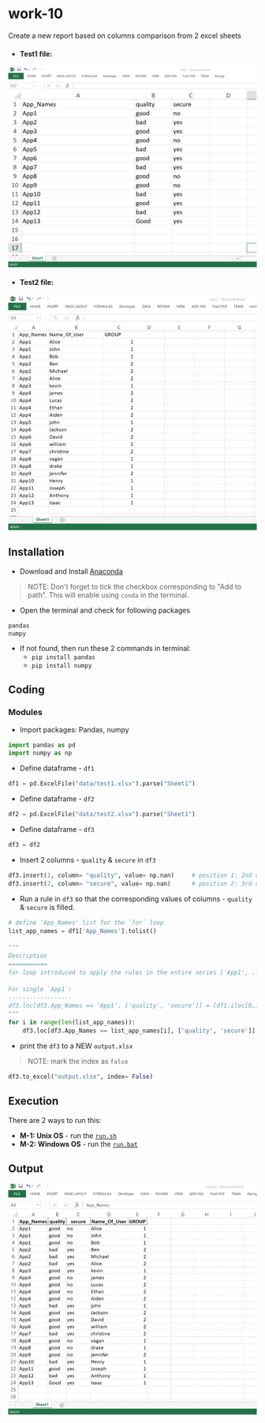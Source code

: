 # work-10
Create a new report based on columns comparison from 2 excel sheets
* #### Test1 file:
<p align="left">
  <img src="./images/test1.png" alt="Test1" width="" height="">
</p>

* #### Test2 file:
<p align="left">
  <img src="./images/test2.png" alt="Test2" width="" height="">
</p>

## Installation
* Download and Install [Anaconda](https://www.anaconda.com/distribution/#download-section)
> NOTE: Don't forget to tick the checkbox corresponding to "Add to path". This will enable using `conda` in the terminal.
* Open the terminal and check for following packages
```
pandas
numpy
```
* If not found, then run these 2 commands in terminal:
	- `pip install pandas`
	- `pip install numpy`

## Coding
### Modules
* Import packages: Pandas, numpy
```py
import pandas as pd
import numpy as np
```
* Define dataframe - `df1`
```py
df1 = pd.ExcelFile("data/test1.xlsx").parse("Sheet1")
```
* Define dataframe - `df2`
```py
df2 = pd.ExcelFile("data/test2.xlsx").parse("Sheet1")
```
* Define dataframe - `df3`
```py
df3 = df2
```
* Insert 2 columns - `quality` & `secure` in `df3`
```py
df3.insert(1, column= "quality", value= np.nan)     # position 1: 2nd column
df3.insert(2, column= "secure", value= np.nan)      # position 2: 3rd column
```
* Run a rule in `df3` so that the corresponding values of columns - `quality` & `secure` is filled.
```py
# define 'App_Names' list for the `for` loop
list_app_names = df1['App_Names'].tolist()

"""
Description
===========
for loop introduced to apply the rules in the entire series ['App1', ......'App13'] 

For single `App1`:
------------------
df3.loc[df3.App_Names == 'App1', ['quality', 'secure']] = [df1.iloc[0,1], df1.iloc[0,2]]
"""
for i in range(len(list_app_names)):
    df3.loc[df3.App_Names == list_app_names[i], ['quality', 'secure']] = [df1.iloc[i,1], df1.iloc[i,2]]
```
* print the `df3` to a NEW `output.xlsx`
> NOTE: mark the index as `false`
```py
df3.to_excel("output.xlsx", index= False)
```

## Execution
There are 2 ways to run this:
* __M-1: Unix OS__ - run the [`run.sh`](./run.sh)
* __M-2: Windows OS__ - run the [`run.bat`](./run.bat)

## Output
<p align="left">
  <img src="./images/output.png" alt="Test2" width="" height="">
</p>
